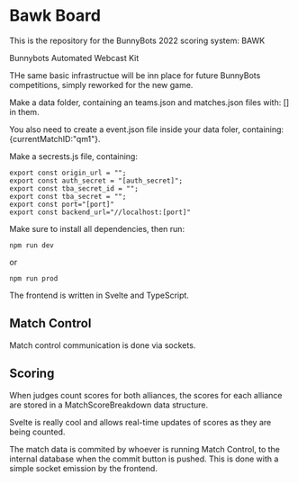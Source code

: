 # Bawk Board

This is the repository for the BunnyBots 2022 scoring system: BAWK

Bunnybots Automated Webcast Kit

THe same basic infrastructue will be inn place for future BunnyBots competitions, simply reworked for the new game.

Make a data folder, containing an teams.json and matches.json files with: [] in them.

You also need to create a event.json file inside your data foler, containing: {currentMatchID:"qm1"}.

Make a secrests.js file, containing:

    export const origin_url = "";
    export const auth_secret = "[auth_secret]";
    export const tba_secret_id = "";
    export const tba_secret = "";
    export const port="[port]"
    export const backend_url="//localhost:[port]"


Make sure to install all dependencies, then run:

    npm run dev

or 
    
    npm run prod

The frontend is written in Svelte and TypeScript.

## Match Control

Match control communication is done via sockets.

## Scoring

When judges count scores for both alliances, the scores for each alliance are stored in a MatchScoreBreakdown data structure.

Svelte is really cool and allows real-time updates of scores as they are being counted.

The match data is commited by whoever is running Match Control, to the internal database when the commit button is pushed. This is done with a simple socket emission by the frontend.
